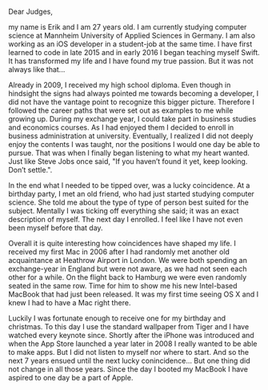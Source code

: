 Dear Judges,

my name is Erik and I am 27 years old. I am currently studying computer science at Mannheim University of Applied Sciences in Germany. I am also working as an iOS developer in a student-job at the same time. I have first learned to code in late 2015 and in early 2016 I began teaching myself Swift. It has transformed my life and I have found my true passion. But it was not always like that...

Already in 2009, I received my high school diploma. Even though in hindsight the signs had always pointed me towards becoming a developer, I did not have the vantage point to recognize this bigger picture. Therefore I followed the career paths that were set out as examples to me while growing up. During my exchange year, I could take part in business studies and economics courses. As I had enjoyed them I decided to enroll in business administration at university. Eventually, I realized I did not deeply enjoy the contents I was taught, nor the positions I would one day be able to pursue. That was when I finally began listening to what my heart wanted. Just like Steve Jobs once said, "If you haven’t found it yet, keep looking. Don’t settle.". 

In the end what I needed to be tipped over, was a lucky coincidence. At a birthday party, I met an old friend, who had just started studying computer science. She told me about the type of type of person best suited for the subject. Mentally I was ticking off everything she said; it was an exact description of myself. The next day I enrolled. I feel like I have not even been myself before that day.

Overall it is quite interesting how coincidences have shaped my life. I received my first Mac in 2006 after I had randomly met another old acquaintance at Heathrow Airport in London. We were both spending an exchange-year in England but were not aware, as we had not seen each other for a while. On the flight back to Hamburg we were even randomly seated in the same row. Time for him to show me his new Intel-based MacBook that had just been released. It was my first time seeing OS X and I knew I had to have a Mac right there. 

Luckily I was fortunate enough to receive one for my birthday and christmas. To this day I use the standard wallpaper from Tiger and I have watched every keynote since. Shortly after the iPhone was introduced and when the App Store launched a year later in 2008 I really wanted to be able to make apps. But I did not listen to myself nor where to start. And so the next 7 years ensued until the next lucky conincidence... But one thing did not change in all those years. Since the day I booted my MacBook I have aspired to one day be a part of Apple.